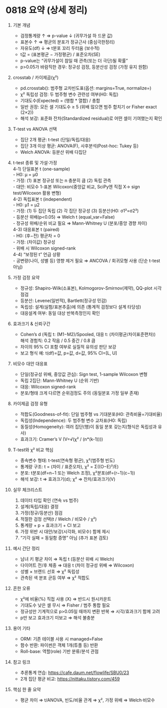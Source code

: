# 0818 요약 (상세 정리)

1. 기본 개념  
   - 검정통계량 ↑ ⇒ p-value ↓ (귀무가설 하 드문 값)  
   - 표본수 ↑ ⇒ 평균의 분포가 정규근사 (중심극한정리)  
   - 자유도(df) ↓ ⇒ t분포 꼬리 두터움 (보수적)  
   - t값 = (표본평균 − 가정평균) / 표준오차(SE)  
   - p-value는 “귀무가설이 참일 때 관측(또는 더 극단)될 확률”  
   - p>0.05가 바람직한 경우: 정규성 검정, 등분산성 검정 (가정 유지 원함)

2. crosstab / 카이제곱(χ²)  
   - pd.crosstab(): 범주형 교차빈도표(옵션: margins=True, normalize=)  
   - χ² 독립성 검정: 두 범주형 변수 관련성 여부(H0: 독립)  
   - 기대도수(Expected) = (행합 * 열합) / 총합  
   - 일반 권장: 모든 셀 기대도수 ≥ 5 (위배 많으면 범주 합치기 or Fisher exact (2×2))  
   - 해석 보강: 표준화 잔차(Standardized residual)로 어떤 셀이 기여했는지 확인

3. T-test vs ANOVA 선택  
   - 집단 2개 평균: t-test (단일/독립/대응)  
   - 집단 3개 이상 평균: ANOVA(F), 사후분석(Post-hoc: Tukey 등)  
   - Welch ANOVA: 등분산 위배 다집단

4. t-test 종류 및 가설·가정  
   4-1) 단일표본 t (one-sample)  
       - H0: μ = μ0  
       - 가정: (1) 표본 정규성 또는 n 충분히 큼 (2) 독립 관측  
       - 대안: 비모수 1-표본 Wilcoxon(중앙값 비교, SciPy엔 직접 X→ sign test/Wilcoxon 활용 변형)  
   4-2) 독립표본 t (independent)  
       - H0: μ1 = μ2  
       - 가정: (1) 두 집단 독립 (2) 각 집단 정규성 (3) 등분산(H0: σ1²=σ2²)  
       - 등분산 위배(p<0.05) ⇒ Welch t (equal_var=False)  
       - 정규성 위배/순위 비교 필요 ⇒ Mann-Whitney U (분포/중앙 경향 차이)  
   4-3) 대응표본 t (paired)  
       - H0: (후−전) 평균차 = 0  
       - 가정: (차이값) 정규성  
       - 위배 시 Wilcoxon signed-rank  
   4-4) “보정된 t” 언급 상황  
       - 공변량(나이, 성별 등) 영향 제거 필요 ⇒ ANCOVA / 회귀모형 사용 (단순 t-test 아님)  

5. 가정 검정 요약  
   - 정규성: Shapiro-Wilk(소표본), Kolmogorov-Smirnov(제약), QQ-plot 시각점검  
   - 등분산: Levene(일반적), Bartlett(정규성 민감)  
   - 독립성: 설계(실험/표본추출)에 의존 (통계적 검정보다 설계 타당성)  
   - 대응설계 여부: 동일 대상 반복측정인지 확인  

6. 효과크기 & 신뢰구간  
   - Cohen’s d (독립 t: (M1−M2)/Spooled, 대응 t: (차이평균/차이표준편차))  
     해석 경험칙: 0.2 작음 / 0.5 중간 / 0.8 큼  
   - 차이의 95% CI 포함 여부로 실질적 유의성 판단 보강  
   - 보고 형식 예: t(df)=값, p=값, d=값, 95% CI=[L, U]

7. 비모수 대안 대응표  
   - 단일(정규성 위배, 중앙값 관심): Sign test, 1-sample Wilcoxon 변형  
   - 독립 2집단: Mann-Whitney U (순위 기반)  
   - 대응: Wilcoxon signed-rank  
   - 분포/형태 크게 다르면 순위검정도 주의 (동일분포 가정 일부 존재)

8. 카이제곱 검정 유형  
   - 적합도(Goodness-of-fit): 단일 범주형 vs 기대분포(H0: 관측비율=기대비율)  
   - 독립성(Independence): 두 범주형 변수 교차표(H0: 독립)  
   - 동질성(Homogeneity): 여러 집단(행)이 동일 분포 갖는지(형식은 독립성과 유사)  
   - 효과크기: Cramer’s V (V=√(χ² / (n*(k-1))))  

9. T-test와 χ² 비교 핵심  
   - 종속변수 형태: t-test(연속형 평균), χ²(범주형 빈도)  
   - 통계량 구조: t = (차이 / 표준오차), χ² = Σ((O−E)²/E)  
   - 분포: t분포(df=n−1 또는 Welch 조정), χ²분포(df=(r−1)(c−1))  
   - 해석 보강: t ⇒ 효과크기(d); χ² ⇒ 잔차/효과크기(V)

10. 실무 체크리스트  
    1) 데이터 타입 확인 (연속 vs 범주)  
    2) 설계(독립/대응) 결정  
    3) 가정(정규/등분산) 점검  
    4) 적절한 검정 선택(t / Welch / 비모수 / χ²)  
    5) 통계량 + p + 효과크기 + CI 보고  
    6) 가정 위반 시 대안/보강(시각화, 비모수) 함께 제시  
    7) “기각 실패 = 동일함 증명” 아님 (추가 표본 검토)

11. 예시 간단 정리  
    - 남녀 키 평균 차이 ⇒ 독립 t (등분산 위배 시 Welch)  
    - 다이어트 전/후 체중 ⇒ 대응 t (차이 정규성 위배 ⇒ Wilcoxon)  
    - 성별 × 브랜드 선호 ⇒ χ² 독립성  
    - 관측된 색 분포 균등 여부 ⇒ χ² 적합도  

12. 흔한 오류  
    - χ²에 비율(%) 직접 사용 (X) ⇒ 반드시 원시카운트  
    - 기대도수 낮은 셀 무시 ⇒ Fisher / 범주 통합 필요  
    - 정규성만 기계적으로 p>0.05일 때까지 변환 반복 ⇒ 시각/효과크기 함께 고려  
    - p만 보고 효과크기 미보고 ⇒ 해석 불충분  

13. 용어 기타  
    - ORM: 기존 테이블 사용 시 managed=False  
    - 함수 반환: 파이썬은 객체 1개(튜플 등) 반환  
    - Roll-base: 역할(role) 기반 분류/분석 관점  

14. 참고 링크  
    - 추론통계 연습: https://cafe.daum.net/flowlife/SBU0/23  
    - 2개 집단 평균 비교: https://nittaku.tistory.com/459  

15. 핵심 한 줄 요약  
    - 평균 차이 ⇒ t/ANOVA, 빈도/비율 관계 ⇒ χ², 가정 위배 ⇒ Welch·비모수